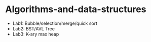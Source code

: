 # Algorithms-and-data-structures

* Lab1: Bubble/selection/merge/quick sort
* Lab2: BST/AVL Tree
* Lab3: K-ary max heap 
